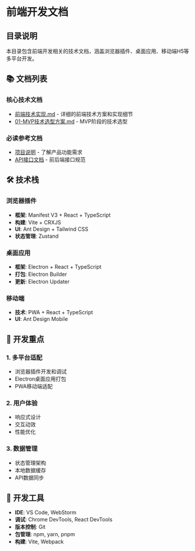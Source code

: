 # 前端开发文档

## 目录说明

本目录包含前端开发相关的技术文档，涵盖浏览器插件、桌面应用、移动端H5等多平台开发。

## 📚 文档列表

### 核心技术文档
- [前端技术实现.md](./前端技术实现.md) - 详细的前端技术方案和实现细节
- [01-MVP技术选型方案.md](./01-MVP技术选型方案.md) - MVP阶段的技术选型

### 必读参考文档
- [项目说明](../common/项目说明.md) - 了解产品功能需求
- [API接口文档](../common/API接口文档.md) - 前后端接口规范

## 🛠 技术栈

### 浏览器插件
- **框架**: Manifest V3 + React + TypeScript
- **构建**: Vite + CRXJS
- **UI**: Ant Design + Tailwind CSS
- **状态管理**: Zustand

### 桌面应用
- **框架**: Electron + React + TypeScript
- **打包**: Electron Builder
- **更新**: Electron Updater

### 移动端
- **技术**: PWA + React + TypeScript
- **UI**: Ant Design Mobile

## 🎯 开发重点

### 1. 多平台适配
- 浏览器插件开发和调试
- Electron桌面应用打包
- PWA移动端适配

### 2. 用户体验
- 响应式设计
- 交互动效
- 性能优化

### 3. 数据管理
- 状态管理架构
- 本地数据缓存
- API数据同步

## 🔧 开发工具

- **IDE**: VS Code, WebStorm
- **调试**: Chrome DevTools, React DevTools
- **版本控制**: Git
- **包管理**: npm, yarn, pnpm
- **构建**: Vite, Webpack